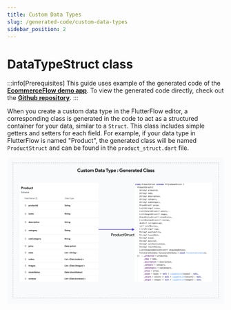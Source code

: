 ```yaml
---
title: Custom Data Types 
slug: /generated-code/custom-data-types
sidebar_position: 2
---
```


# DataTypeStruct class

:::info[Prerequisites]
This guide uses example of the generated code of the **[EcommerceFlow demo app](https://bit.ly/ff-docs-demo-v1)**. To view the generated code directly, check out the **[Github repository](https://github.com/FlutterFlow/sample-apps/tree/main/ecommerce_flow)**.
:::


When you create a custom data type in the FlutterFlow editor, a corresponding class is generated in the code to act as a structured container for your data, similar to a `Struct`. This class includes simple getters and setters for each field. For example, if your data type in FlutterFlow is named "Product", the generated class will be named `ProductStruct` and can be found in the `product_struct.dart` file.

![custom-data-type-gen-class.png](imgs/custom-data-type-gen-class.png)